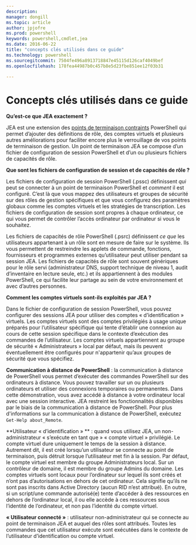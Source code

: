 ```yaml
---
description: 
manager: dongill
ms.topic: article
author: jpjofre
ms.prod: powershell
keywords: powershell,cmdlet,jea
ms.date: 2016-06-22
title: "concepts clés utilisés dans ce guide"
ms.technology: powershell
ms.sourcegitcommit: 7504fe496a8913718847e45115d126caf4049bef
ms.openlocfilehash: 178fea44987b0c457b8e5d23fbe851ee12f03b31

---
```


# Concepts clés utilisés dans ce guide
**Qu’est-ce que JEA exactement ?**

JEA est une extension des [points de terminaison contraints](http://blogs.technet.com/b/heyscriptingguy/archive/2014/03/31/introduction-to-powershell-endpoints.aspx) PowerShell qui permet d’ajouter des définitions de rôle, des comptes virtuels et plusieurs autres améliorations pour faciliter encore plus le verrouillage de vos points de terminaison de gestion.
Un point de terminaison JEA se compose d’un fichier de configuration de session PowerShell et d’un ou plusieurs fichiers de capacités de rôle.

**Que sont les fichiers de configuration de session et de capacités de rôle ?**

Les fichiers de configuration de session PowerShell (.pssc) définissent *qui* peut se connecter à un point de terminaison PowerShell et *comment* il est configuré.
C’est là que vous mappez des utilisateurs et groupes de sécurité sur des rôles de gestion spécifiques et que vous configurez des paramètres globaux comme les comptes virtuels et les stratégies de transcription.
Les fichiers de configuration de session sont propres à chaque ordinateur, ce qui vous permet de contrôler l’accès ordinateur par ordinateur si vous le souhaitez.

Les fichiers de capacités de rôle PowerShell (.psrc) définissent *ce que* les utilisateurs appartenant à un rôle sont en mesure de faire sur le système.
Ils vous permettent de restreindre les applets de commande, fonctions, fournisseurs et programmes externes qu’utilisateur peut utiliser pendant sa session JEA.
Les fichiers de capacités de rôle sont souvent génériques pour le rôle servi (administrateur DNS, support technique de niveau 1, audit d’inventaire en lecture seule, etc.) et ils appartiennent à des modules PowerShell, ce qui facilite leur partage au sein de votre environnement et avec d’autres personnes.

**Comment les comptes virtuels sont-ils exploités par JEA ?**

Dans le fichier de configuration de session PowerShell, vous pouvez configurer des sessions JEA pour utiliser des comptes « d’identification » virtuels.
Les comptes virtuels sont des comptes privilégiés à usage unique préparés pour l’utilisateur spécifique qui tente d’établir une connexion au cours de cette session spécifique dans le contexte d’exécution des commandes de l’utilisateur.
Les comptes virtuels appartiennent au groupe de sécurité « Administrateurs » local par défaut, mais ils peuvent éventuellement être configurés pour n'appartenir qu’aux groupes de sécurité que vous spécifiez.

**Communication à distance de PowerShell** : la communication à distance de PowerShell vous permet d’exécuter des commandes PowerShell sur des ordinateurs à distance.
Vous pouvez travailler sur un ou plusieurs ordinateurs et utiliser des connexions temporaires ou permanentes.
Dans cette démonstration, vous avez accédé à distance à votre ordinateur local avec une session interactive.
JEA restreint les fonctionnalités disponibles par le biais de la communication à distance de PowerShell.
Pour plus d'informations sur la communication à distance de PowerShell, exécutez `Get-Help about_Remote`.

**Utilisateur « d’identification » ** : quand vous utilisez JEA, un non-administrateur « s’exécute en tant que » « compte virtuel » privilégié.
Le compte virtuel dure uniquement le temps de la session à distance.
Autrement dit, il est créé lorsqu’un utilisateur se connecte au point de terminaison, puis détruit lorsque l’utilisateur met fin à la session.
Par défaut, le compte virtuel est membre du groupe Administrateurs local.
Sur un contrôleur de domaine, il est membre du groupe Admins du domaine.
Les comptes virtuels sont locaux pour l’ordinateur sur lequel ils sont créés et n’ont pas d’autorisations en dehors de cet ordinateur.
Cela signifie qu’ils ne sont pas inscrits dans Active Directory (aucun RID n’est attribué).
En outre, si un script/une commande autorisé(e) tente d’accéder à des ressources en dehors de l’ordinateur local, il ou elle accède à ces ressources sous l’identité de l’ordinateur, et non pas l’identité du compte virtuel.

**« Utilisateur connecté »** : utilisateur non-administrateur qui se connecte au point de terminaison JEA et auquel des rôles sont attribués.
Toutes les commandes que cet utilisateur exécute sont exécutées dans le contexte de l’utilisateur d’identification ou compte virtuel.




<!--HONumber=Jun16_HO4-->



